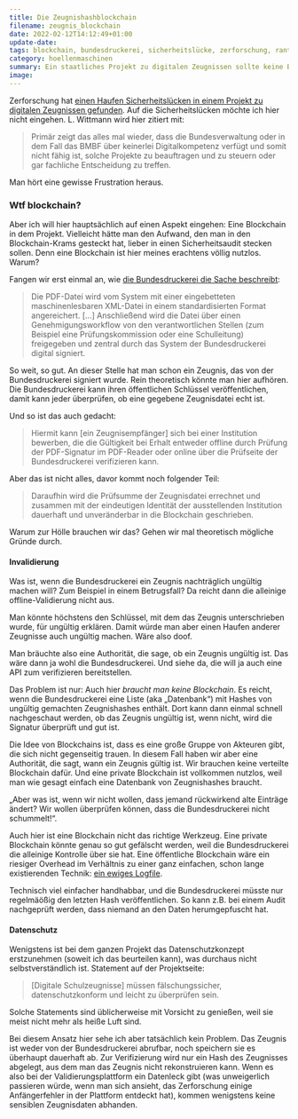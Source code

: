 ```yaml
---
title: Die Zeugnishashblockchain
filename: zeugnis_blockchain
date: 2022-02-12T14:12:49+01:00
update-date:
tags: blockchain, bundesdruckerei, sicherheitslücke, zerforschung, rant
category: hoellenmaschinen
summary: Ein staatliches Projekt zu digitalen Zeugnissen sollte keine Blockchain beinhalten.
image:
---
```


Zerforschung hat [einen Haufen Sicherheitslücken in einem Projekt zu digitalen Zeugnissen gefunden](https://www.heise.de/news/Schlechtes-Zeugnis-fuer-Zeugnisse-in-der-Blockchain-6370807.html). Auf die Sicherheitslücken möchte ich hier nicht eingehen. L. Wittmann wird hier zitiert mit: 

> Primär zeigt das alles mal wieder, dass die Bundesverwaltung oder in dem Fall das BMBF über keinerlei Digitalkompetenz verfügt und somit nicht fähig ist, solche Projekte zu beauftragen und zu steuern oder gar fachliche Entscheidung zu treffen.

Man hört eine gewisse Frustration heraus.

### Wtf blockchain?

Aber ich will hier hauptsächlich auf einen Aspekt eingehen: Eine Blockchain in dem Projekt. Vielleicht hätte man den Aufwand, den man in den Blockchain-Krams gesteckt hat, lieber in einen Sicherheitsaudit stecken sollen. Denn eine Blockchain ist hier meines erachtens völlig nutzlos. Warum?

Fangen wir erst einmal an, wie [die Bundesdruckerei die Sache beschreibt](https://www.bundesdruckerei.de/de/digitale-zeugnisse):

> Die PDF-Datei wird vom System mit einer eingebetteten maschinenlesbaren XML-Datei in einem standardisierten Format angereichert. […] Anschließend wird die Datei über einen Genehmigungsworkflow von den verantwortlichen Stellen (zum Beispiel eine Prüfungskommission oder eine Schulleitung) freigegeben und zentral durch das System der Bundesdruckerei digital signiert.

So weit, so gut. An dieser Stelle hat man schon ein Zeugnis, das von der Bundesdruckerei signiert wurde. Rein theoretisch könnte man hier aufhören. Die Bundesdruckerei kann ihren öffentlichen Schlüssel veröffentlichen, damit kann jeder überprüfen, ob eine gegebene Zeugnisdatei echt ist.

Und so ist das auch gedacht:

> Hiermit kann [ein Zeugnisempfänger] sich bei einer Institution bewerben, die die Gültigkeit bei Erhalt entweder offline durch Prüfung der PDF-Signatur im PDF-Reader oder online über die Prüfseite der Bundesdruckerei verifizieren kann.

Aber das ist nicht alles, davor kommt noch folgender Teil:

> Daraufhin wird die Prüfsumme der Zeugnisdatei errechnet und zusammen mit der eindeutigen Identität der ausstellenden Institution dauerhaft und unveränderbar in die Blockchain geschrieben.

Warum zur Hölle brauchen wir das? Gehen wir mal theoretisch mögliche Gründe durch.

#### Invalidierung

Was ist, wenn die Bundesdruckerei ein Zeugnis nachträglich ungültig machen will? Zum Beispiel in einem Betrugsfall? Da reicht dann die alleinige offline-Validierung nicht aus.

Man könnte höchstens den Schlüssel, mit dem das Zeugnis unterschrieben wurde, für ungültig erklären. Damit würde man aber einen Haufen anderer Zeugnisse auch ungültig machen. Wäre also doof.

Man bräuchte also eine Authorität, die sage, ob ein Zeugnis ungültig ist. Das wäre dann ja wohl die Bundesdruckerei. Und siehe da, die will ja auch eine API zum verifizieren bereitstellen.

Das Problem ist nur: Auch hier _braucht man keine Blockchain_. Es reicht, wenn die Bundesdruckerei eine Liste (aka „Datenbank“) mit Hashes von ungültig gemachten Zeugnishashes enthält. Dort kann dann einmal schnell nachgeschaut werden, ob das Zeugnis ungültig ist, wenn nicht, wird die Signatur überprüft und gut ist.

Die Idee von Blockchains ist, dass es eine große Gruppe von Akteuren gibt, die sich nicht gegenseitig trauen. In diesem Fall haben wir aber eine Authorität, die sagt, wann ein Zeugnis gültig ist. Wir brauchen keine verteilte Blockchain dafür. Und eine private Blockchain ist vollkommen nutzlos, weil man wie gesagt einfach eine Datenbank von Zeugnishashes braucht.

„Aber was ist, wenn wir nicht wollen, dass jemand rückwirkend alte Einträge ändert? Wir wollen überprüfen können, dass die Bundesdruckerei nicht schummelt!“.

Auch hier ist eine Blockchain nicht das richtige Werkzeug. Eine private Blockchain könnte genau so gut gefälscht werden, weil die Bundesdruckerei die alleinige Kontrolle über sie hat. Eine öffentliche Blockchain wäre ein riesiger Overhead im Verhältnis zu einer ganz einfachen, schon lange existierenden Technik: [ein ewiges Logfile](https://de.wikipedia.org/wiki/Ewige_Logdatei).

Technisch viel einfacher handhabbar, und die Bundesdruckerei müsste nur regelmäößig den letzten Hash veröffentlichen. So kann z.B. bei einem Audit nachgeprüft werden, dass niemand an den Daten herumgepfuscht hat.

#### Datenschutz

Wenigstens ist bei dem ganzen Projekt das Datenschutzkonzept erstzunehmen (soweit ich das beurteilen kann), was durchaus nicht selbstverständlich ist. Statement auf der Projektseite:

> [Digitale Schulzeugnisse] müssen fälschungssicher, datenschutzkonform und leicht zu überprüfen sein.

Solche Statements sind üblicherweise mit Vorsicht zu genießen, weil sie meist nicht mehr als heiße Luft sind.

Bei diesem Ansatz hier sehe ich aber tatsächlich kein Problem. Das Zeugnis ist weder von der Bundesdruckerei abrufbar, noch speichern sie es überhaupt dauerhaft ab. Zur Verifizierung wird nur ein Hash des Zeugnisses abgelegt, aus dem man das Zeugnis nicht rekonstruieren kann. Wenn es also bei der Validierungsplattform ein Datenleck gibt (was unweigerlich passieren würde, wenn man sich ansieht, das Zerforschung einige Anfängerfehler in der Plattform entdeckt hat), kommen wenigstens keine sensiblen Zeugnisdaten abhanden.
